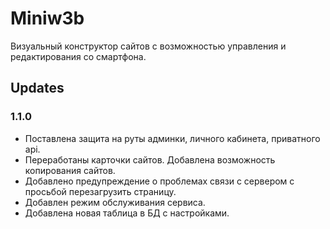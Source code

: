 # Miniw3b
Визуальный конструктор сайтов с возможностью управления и редактирования со смартфона.

## Updates

### 1.1.0
- Поставлена защита на руты админки, личного кабинета, приватного api.
- Переработаны карточки сайтов. Добавлена возможность копирования сайтов.
- Добавлено предупреждение о проблемах связи с сервером с просьбой перезагрузить страницу.
- Добавлен режим обслуживания сервиса.
- Добавлена новая таблица в БД с настройками.
